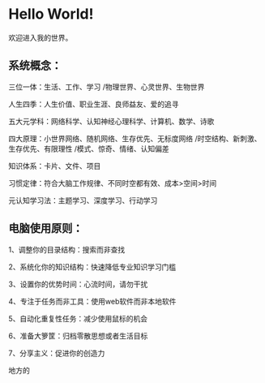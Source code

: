 # Hello World!

欢迎进入我的世界。

## 系统概念：

三位一体：生活、工作、学习 /物理世界、心灵世界、生物世界

人生四季：人生价值、职业生涯、良师益友、爱的追寻

五大元学科：网络科学、认知神经心理科学、计算机、数学、诗歌

四大原理：小世界网络、随机网络、生存优先、无标度网络 /时空结构、新刺激、生存优先、有限理性 /模式、惊奇、情绪、认知偏差

知识体系：卡片、文件、项目

习惯定律：符合大脑工作规律、不同时空都有效、成本>空间>时间

元认知学习法：主题学习、深度学习、行动学习


## 电脑使用原则：

1、调整你的目录结构：搜索而非查找

2、系统化你的知识结构：快速降低专业知识学习门槛

3、设置你的优势时间：心流时间，请勿干扰

4、专注于任务而非工具：使用web软件而非本地软件

5、自动化重复性任务：减少使用鼠标的机会

6、准备大箩筐：归档零散思想或者生活目标

7、分享主义：促进你的创造力

地方的